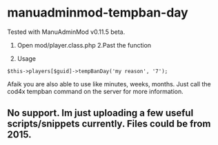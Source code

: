 # manuadminmod-tempban-day

Tested with ManuAdminMod v0.11.5 beta.

1. Open mod/player.class.php
2.Past the function

3. Usage
```
$this->players[$guid]->tempBanDay('my reason', '7');
```

Afaik you are also able to use like minutes, weeks, months. Just call the cod4x tempban command on the server for more information.

## No support. Im just uploading a few useful scripts/snippets currently. Files could be from 2015.
